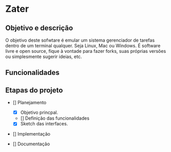 # Zater
## Objetivo e descrição
O objetivo deste sofwtare é emular um sistema gerenciador de tarefas dentro de um terminal qualquer. Seja Linux, Mac ou Windows. É software livre e open source, fique à vontade para fazer forks, suas próprias versões ou simplesmente sugerir ideias, etc.
## Funcionalidades

## Etapas do projeto
- [] Planejamento
	- [x] Objetivo princpal.
	- [] Definição das funcionalidades
	- [x] Sketch das interfaces.

- [] Implementação
	
- [] Documentação
